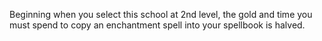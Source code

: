Beginning when you select this school at 2nd level, the gold and time you must spend to copy an enchantment spell into your spellbook is halved.